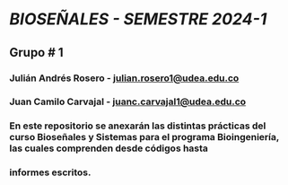 # ***BIOSEÑALES - SEMESTRE 2024-1***
## Grupo # 1
### Julián Andrés Rosero - julian.rosero1@udea.edu.co
### Juan Camilo Carvajal - juanc.carvajal1@udea.edu.co

### En este repositorio se anexarán las distintas prácticas del curso **Bioseñales y Sistemas** para el programa Bioingeniería, las cuales comprenden desde códigos hasta
### informes escritos.
